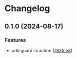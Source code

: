 # Changelog

## 0.1.0 (2024-08-17)


### Features

* add guard-ai action ([783fce3](https://github.com/codeguardai/guardai-action/commit/783fce3c6a5246e6fa13710561e0080a3c16bff9))
